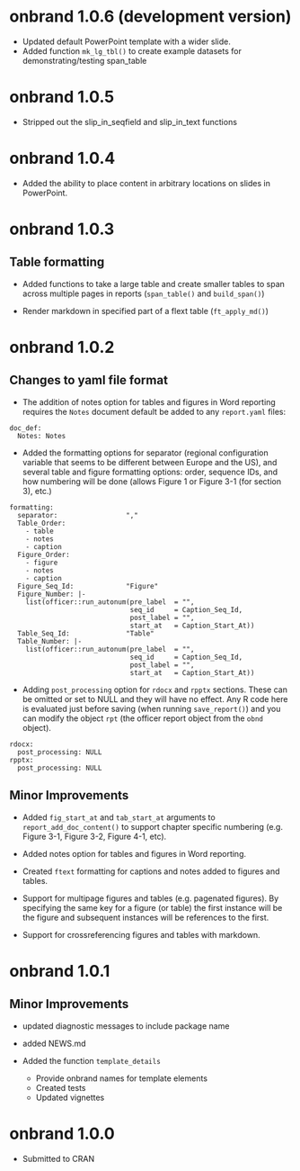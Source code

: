 # onbrand 1.0.6 (development version)

* Updated default PowerPoint template with a wider slide. 
* Added function `mk_lg_tbl()` to create example datasets for demonstrating/testing span_table

# onbrand 1.0.5 

* Stripped out the slip_in_seqfield and slip_in_text functions

# onbrand 1.0.4

* Added the ability to place content in arbitrary locations on slides in PowerPoint.

# onbrand 1.0.3

## Table formatting

* Added functions to take a large table and create smaller tables to span across multiple pages in reports (`span_table()` and `build_span()`)

* Render markdown in specified part of a flext table (`ft_apply_md()`)

# onbrand 1.0.2

## Changes to yaml file format

* The addition of notes option for tables and figures in Word reporting requires the `Notes` document default be added to any `report.yaml` files:

```
doc_def:                     
  Notes: Notes
```

* Added the formatting options for separator (regional configuration variable that seems to be different between Europe and the US), and several table and figure formatting options: order, sequence IDs, and how numbering will be done (allows Figure 1 or Figure 3-1 (for section 3), etc.)

```
formatting:
  separator:                 ","
  Table_Order:
    - table
    - notes
    - caption
  Figure_Order:
    - figure
    - notes
    - caption
  Figure_Seq_Id:             "Figure"
  Figure_Number: |-
    list(officer::run_autonum(pre_label  = "", 
                              seq_id     = Caption_Seq_Id, 
                              post_label = "", 
                              start_at   = Caption_Start_At))
  Table_Seq_Id:              "Table"
  Table_Number: |-
    list(officer::run_autonum(pre_label  = "", 
                              seq_id     = Caption_Seq_Id, 
                              post_label = "", 
                              start_at   = Caption_Start_At))
```

* Adding `post_processing` option for `rdocx` and `rpptx` sections. These can
  be omitted or set to NULL and they will have no effect. Any R code here is
  evaluated just before saving (when running `save_report()`) and you can
  modify the object `rpt` (the officer report object from the `obnd` object).

```
rdocx:
  post_processing: NULL
rpptx:
  post_processing: NULL
```

## Minor Improvements

* Added `fig_start_at` and `tab_start_at` arguments to `report_add_doc_content()` to support chapter specific numbering (e.g. Figure 3-1, Figure 3-2, Figure 4-1, etc).

* Added notes option for tables and figures in Word reporting.

* Created `ftext` formatting for captions and notes added to figures and tables.

* Support for multipage figures and tables (e.g. pagenated figures). By specifying the same key for a figure (or table) the first instance will be the figure and subsequent instances will be references to the first. 

* Support for crossreferencing figures and tables with markdown.

# onbrand 1.0.1       

## Minor Improvements

* updated diagnostic messages to include package name

* added NEWS.md

* Added the function `template_details` 
  * Provide onbrand names for template elements
  * Created tests
  * Updated vignettes 

# onbrand 1.0.0 

* Submitted to CRAN
